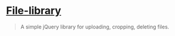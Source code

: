 <h1><a href="#file-library">File-library</a></h1>
<blockquote>A simple jQuery library for uploading, cropping, deleting files.</blockquote>
